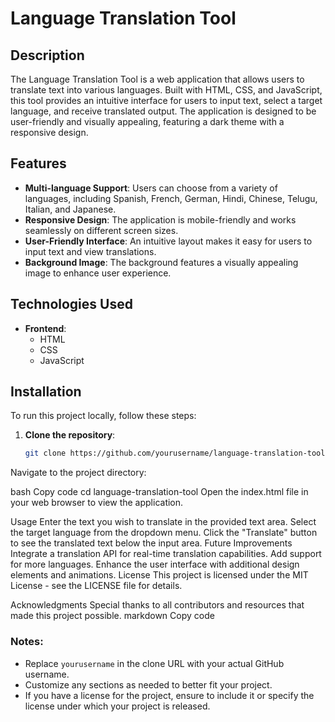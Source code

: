 # Language Translation Tool

## Description

The Language Translation Tool is a web application that allows users to translate text into various languages. Built with HTML, CSS, and JavaScript, this tool provides an intuitive interface for users to input text, select a target language, and receive translated output. The application is designed to be user-friendly and visually appealing, featuring a dark theme with a responsive design.

## Features

- **Multi-language Support**: Users can choose from a variety of languages, including Spanish, French, German, Hindi, Chinese, Telugu, Italian, and Japanese.
- **Responsive Design**: The application is mobile-friendly and works seamlessly on different screen sizes.
- **User-Friendly Interface**: An intuitive layout makes it easy for users to input text and view translations.
- **Background Image**: The background features a visually appealing image to enhance user experience.

## Technologies Used

- **Frontend**: 
  - HTML
  - CSS
  - JavaScript

## Installation

To run this project locally, follow these steps:

1. **Clone the repository**:
   ```bash
   git clone https://github.com/yourusername/language-translation-tool.git
Navigate to the project directory:

bash
Copy code
cd language-translation-tool
Open the index.html file in your web browser to view the application.

Usage
Enter the text you wish to translate in the provided text area.
Select the target language from the dropdown menu.
Click the "Translate" button to see the translated text below the input area.
Future Improvements
Integrate a translation API for real-time translation capabilities.
Add support for more languages.
Enhance the user interface with additional design elements and animations.
License
This project is licensed under the MIT License - see the LICENSE file for details.

Acknowledgments
Special thanks to all contributors and resources that made this project possible.
markdown
Copy code

### Notes:

- Replace `yourusername` in the clone URL with your actual GitHub username.
- Customize any sections as needed to better fit your project.
- If you have a license for the project, ensure to include it or specify the license under which your project is released.
